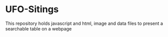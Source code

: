 # UFO-Sitings
This repository holds javascript and html, image and data files to present a searchable table on a webpage
